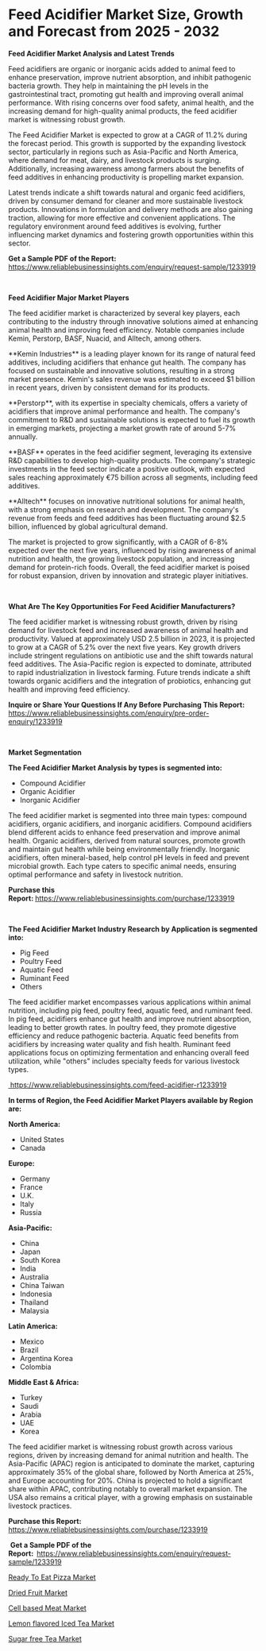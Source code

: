 <p><h1>Feed Acidifier Market Size, Growth and Forecast from 2025 - 2032</h1></p><p><strong>Feed Acidifier Market Analysis and Latest Trends</strong></p>
<p><p>Feed acidifiers are organic or inorganic acids added to animal feed to enhance preservation, improve nutrient absorption, and inhibit pathogenic bacteria growth. They help in maintaining the pH levels in the gastrointestinal tract, promoting gut health and improving overall animal performance. With rising concerns over food safety, animal health, and the increasing demand for high-quality animal products, the feed acidifier market is witnessing robust growth.</p><p>The Feed Acidifier Market is expected to grow at a CAGR of 11.2% during the forecast period. This growth is supported by the expanding livestock sector, particularly in regions such as Asia-Pacific and North America, where demand for meat, dairy, and livestock products is surging. Additionally, increasing awareness among farmers about the benefits of feed additives in enhancing productivity is propelling market expansion. </p><p>Latest trends indicate a shift towards natural and organic feed acidifiers, driven by consumer demand for cleaner and more sustainable livestock products. Innovations in formulation and delivery methods are also gaining traction, allowing for more effective and convenient applications. The regulatory environment around feed additives is evolving, further influencing market dynamics and fostering growth opportunities within this sector.</p></p>
<p><strong>Get a Sample PDF of the Report:&nbsp;</strong> <a href="https://www.reliablebusinessinsights.com/enquiry/request-sample/1233919?utm_campaign=84&utm_medium=2&utm_source=Github&utm_content=ia&utm_term=14022025&utm_id=feed-acidifier">https://www.reliablebusinessinsights.com/enquiry/request-sample/1233919</a></p>
<p>&nbsp;</p>
<p><strong>Feed Acidifier Major Market Players</strong></p>
<p><p>The feed acidifier market is characterized by several key players, each contributing to the industry through innovative solutions aimed at enhancing animal health and improving feed efficiency. Notable companies include Kemin, Perstorp, BASF, Nuacid, and Alltech, among others.</p><p>**Kemin Industries** is a leading player known for its range of natural feed additives, including acidifiers that enhance gut health. The company has focused on sustainable and innovative solutions, resulting in a strong market presence. Kemin's sales revenue was estimated to exceed $1 billion in recent years, driven by consistent demand for its products.</p><p>**Perstorp**, with its expertise in specialty chemicals, offers a variety of acidifiers that improve animal performance and health. The company's commitment to R&D and sustainable solutions is expected to fuel its growth in emerging markets, projecting a market growth rate of around 5-7% annually.</p><p>**BASF** operates in the feed acidifier segment, leveraging its extensive R&D capabilities to develop high-quality products. The company's strategic investments in the feed sector indicate a positive outlook, with expected sales reaching approximately €75 billion across all segments, including feed additives.</p><p>**Alltech** focuses on innovative nutritional solutions for animal health, with a strong emphasis on research and development. The company's revenue from feeds and feed additives has been fluctuating around $2.5 billion, influenced by global agricultural demand.</p><p>The market is projected to grow significantly, with a CAGR of 6-8% expected over the next five years, influenced by rising awareness of animal nutrition and health, the growing livestock population, and increasing demand for protein-rich foods. Overall, the feed acidifier market is poised for robust expansion, driven by innovation and strategic player initiatives.</p></p>
<p>&nbsp;</p>
<p><strong>What Are The Key Opportunities For Feed Acidifier Manufacturers?</strong></p>
<p><p>The feed acidifier market is witnessing robust growth, driven by rising demand for livestock feed and increased awareness of animal health and productivity. Valued at approximately USD 2.5 billion in 2023, it is projected to grow at a CAGR of 5.2% over the next five years. Key growth drivers include stringent regulations on antibiotic use and the shift towards natural feed additives. The Asia-Pacific region is expected to dominate, attributed to rapid industrialization in livestock farming. Future trends indicate a shift towards organic acidifiers and the integration of probiotics, enhancing gut health and improving feed efficiency.</p></p>
<p><strong>Inquire or Share Your Questions If Any Before Purchasing This Report:</strong> <a href="https://www.reliablebusinessinsights.com/enquiry/pre-order-enquiry/1233919?utm_campaign=84&utm_medium=2&utm_source=Github&utm_content=ia&utm_term=14022025&utm_id=feed-acidifier">https://www.reliablebusinessinsights.com/enquiry/pre-order-enquiry/1233919</a></p>
<p>&nbsp;</p>
<p><strong>Market Segmentation</strong></p>
<p><strong>The Feed Acidifier Market Analysis by types is segmented into:</strong></p>
<p><ul><li>Compound Acidifier</li><li>Organic Acidifier</li><li>Inorganic Acidifier</li></ul></p>
<p><p>The feed acidifier market is segmented into three main types: compound acidifiers, organic acidifiers, and inorganic acidifiers. Compound acidifiers blend different acids to enhance feed preservation and improve animal health. Organic acidifiers, derived from natural sources, promote growth and maintain gut health while being environmentally friendly. Inorganic acidifiers, often mineral-based, help control pH levels in feed and prevent microbial growth. Each type caters to specific animal needs, ensuring optimal performance and safety in livestock nutrition.</p></p>
<p><strong>Purchase this Report:&nbsp;</strong><a href="https://www.reliablebusinessinsights.com/purchase/1233919?utm_campaign=84&utm_medium=2&utm_source=Github&utm_content=ia&utm_term=14022025&utm_id=feed-acidifier">https://www.reliablebusinessinsights.com/purchase/1233919</a></p>
<p>&nbsp;</p>
<p><strong>The Feed Acidifier Market Industry Research by Application is segmented into:</strong></p>
<p><ul><li>Pig Feed</li><li>Poultry Feed</li><li>Aquatic Feed</li><li>Ruminant Feed</li><li>Others</li></ul></p>
<p><p>The feed acidifier market encompasses various applications within animal nutrition, including pig feed, poultry feed, aquatic feed, and ruminant feed. In pig feed, acidifiers enhance gut health and improve nutrient absorption, leading to better growth rates. In poultry feed, they promote digestive efficiency and reduce pathogenic bacteria. Aquatic feed benefits from acidifiers by increasing water quality and fish health. Ruminant feed applications focus on optimizing fermentation and enhancing overall feed utilization, while "others" includes specialty feeds for various livestock types.</p></p>
<p><a href="https://www.reliablebusinessinsights.com/feed-acidifier-r1233919?utm_campaign=84&utm_medium=2&utm_source=Github&utm_content=ia&utm_term=14022025&utm_id=feed-acidifier">&nbsp;https://www.reliablebusinessinsights.com/feed-acidifier-r1233919</a></p>
<p><strong>In terms of Region, the Feed Acidifier Market Players available by Region are:</strong></p>
<p>
    <p> <strong> North America: </strong>
        <ul>
            <li>United States</li>
            <li>Canada</li>
        </ul>
        </p> 
    <p> <strong> Europe: </strong>
        <ul>
            <li>Germany</li>
            <li>France</li>
            <li>U.K.</li>
            <li>Italy</li>
            <li>Russia</li>
        </ul>
        </p> 
    <p> <strong> Asia-Pacific: </strong>
        <ul>
            <li>China</li>
            <li>Japan</li>
            <li>South Korea</li>
            <li>India</li>
            <li>Australia</li>
            <li>China Taiwan</li>
            <li>Indonesia</li>
            <li>Thailand</li>
            <li>Malaysia</li>
        </ul>
        </p> 
    <p> <strong> Latin America: </strong>
        <ul>
            <li>Mexico</li>
            <li>Brazil</li>
            <li>Argentina Korea</li>
            <li>Colombia</li>
        </ul>
        </p> 
    <p> <strong> Middle East & Africa: </strong>
        <ul>
            <li>Turkey</li>
            <li>Saudi</li>
            <li>Arabia</li>
            <li>UAE</li>
            <li>Korea</li>
        </ul>
    </p>
    </p>
<p><p>The feed acidifier market is witnessing robust growth across various regions, driven by increasing demand for animal nutrition and health. The Asia-Pacific (APAC) region is anticipated to dominate the market, capturing approximately 35% of the global share, followed by North America at 25%, and Europe accounting for 20%. China is projected to hold a significant share within APAC, contributing notably to overall market expansion. The USA also remains a critical player, with a growing emphasis on sustainable livestock practices.</p></p>
<p><strong>Purchase this Report: </strong><a href="https://www.reliablebusinessinsights.com/purchase/1233919?utm_campaign=84&utm_medium=2&utm_source=Github&utm_content=ia&utm_term=14022025&utm_id=feed-acidifier">https://www.reliablebusinessinsights.com/purchase/1233919</a></p>
<p>&nbsp;<strong>Get a Sample PDF of the Report:&nbsp;&nbsp;</strong><a href="https://www.reliablebusinessinsights.com/enquiry/request-sample/1233919?utm_campaign=84&utm_medium=2&utm_source=Github&utm_content=ia&utm_term=14022025&utm_id=feed-acidifier">https://www.reliablebusinessinsights.com/enquiry/request-sample/1233919</a></p>
<p><strong></strong></p>
<p><p><a href="https://github.com/saklpelzami95/Market-Research-Report-List-1/blob/main/ready-to-eat-pizza-market.md?utm_campaign=84&utm_medium=2&utm_source=Github&utm_content=ia&utm_term=14022025&utm_id=feed-acidifier">Ready To Eat Pizza Market</a></p><p><a href="https://github.com/beroxiluwaya/Market-Research-Report-List-1/blob/main/dried-fruit-market.md?utm_campaign=84&utm_medium=2&utm_source=Github&utm_content=ia&utm_term=14022025&utm_id=feed-acidifier">Dried Fruit Market</a></p><p><a href="https://github.com/milolohusami/Market-Research-Report-List-1/blob/main/cell-based-meat-market.md?utm_campaign=84&utm_medium=2&utm_source=Github&utm_content=ia&utm_term=14022025&utm_id=feed-acidifier">Cell based Meat Market</a></p><p><a href="https://github.com/geyangvayora/Market-Research-Report-List-1/blob/main/lemon-flavored-iced-tea-market.md?utm_campaign=84&utm_medium=2&utm_source=Github&utm_content=ia&utm_term=14022025&utm_id=feed-acidifier">Lemon flavored Iced Tea Market</a></p><p><a href="https://github.com/zeigounjoom/Market-Research-Report-List-1/blob/main/sugar-free-tea-market.md?utm_campaign=84&utm_medium=2&utm_source=Github&utm_content=ia&utm_term=14022025&utm_id=feed-acidifier">Sugar free Tea Market</a></p></p>